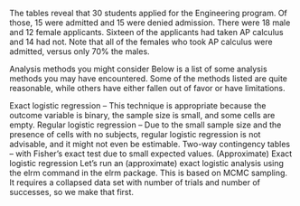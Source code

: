 The tables reveal that 30 students applied for the Engineering program. Of those, 15 were admitted and 15 were denied admission. There were 18 male and 12 female applicants. Sixteen of the applicants had taken AP calculus and 14 had not. Note that all of the females who took AP calculus were admitted, versus only 70% the males.

Analysis methods you might consider
Below is a list of some analysis methods you may have encountered. Some of the methods listed are quite reasonable, while others have either fallen out of favor or have limitations.

Exact logistic regression – This technique is appropriate because the outcome variable is binary, the sample size is small, and some cells are empty.
Regular logistic regression – Due to the small sample size and the presence of cells with no subjects, regular logistic regression is not advisable, and it might not even be estimable.
Two-way contingency tables – with Fisher’s exact test due to small expected values.
(Approximate) Exact logistic regression
Let’s run an (approximate) exact logistic analysis using the elrm command in the elrm package. This is based on MCMC sampling. It requires a collapsed data set with number of trials and number of successes, so we make that first.
